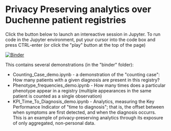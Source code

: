 # Privacy Preserving analytics over Duchenne patient registries

Click the button below to launch an intereactive session in Jupyter.  To run code in the Jupyter environment, put your cursor into the code box and press CTRL-enter (or click the "play" button at the top of the page)

[![Binder](https://mybinder.org/badge_logo.svg)](https://mybinder.org/v2/gh/markwilkinson/Duchenne-daru/HEAD)

This contains several demonstrations (in the "binder" folder):

* Counting_Case_demo.ipynb - a demonstration of the "counting case":  How many patients with a given diagnosis are present in this registry?
* Phenotype_frequencies_demo.ipynb - How many times does a particular phenotype appear in a registry (multiple appearances in the same patient is counted as a single observation)
* KPI_Time_To_Diagnosis_demo.ipynb - Analytics, measuring the Key Performance Indicator of "time to diagnosis"; that is, the offset between when symptoms are first detected, and when the diagnosis occurrs.  This is an example of privacy-preserving analytics through its exposure of only aggregated, non-personal data.
